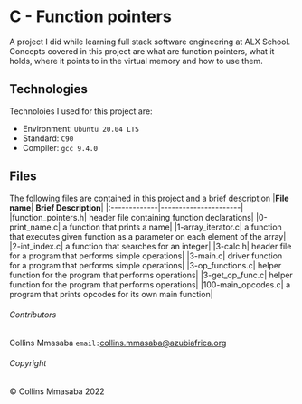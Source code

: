 # C - Function pointers 
A project I did while learning full stack software engineering at ALX School. Concepts covered in this project are what are function pointers, what it holds, where it points to in the virtual memory and how to use them.

## Technologies
Technoloies I used for this project are:
- Environment: `Ubuntu 20.04 LTS`
- Standard: `C90`
- Compiler: `gcc 9.4.0`

## Files
The following files are contained in this project and a brief description
|**File name**| **Brief Description**|
|:-------------|----------------------|
|function_pointers.h| header file containing function declarations|
|0-print_name.c| a function that prints a name|
|1-array_iterator.c| a function that executes given function as a parameter on each element of the array|
|2-int_index.c| a function that searches for an integer|
|3-calc.h| header file for a program that performs simple operations|
|3-main.c| driver function for a program that performs simple operations|
|3-op_functions.c| helper function for the program that performs operations|
|3-get_op_func.c| helper function for the program that performs operations|
|100-main_opcodes.c| a program that prints opcodes for its own main function|

###### Contributors ######
Collins Mmasaba `email:`<collins.mmasaba@azubiafrica.org>

###### Copyright ######
© Collins Mmasaba 2022
